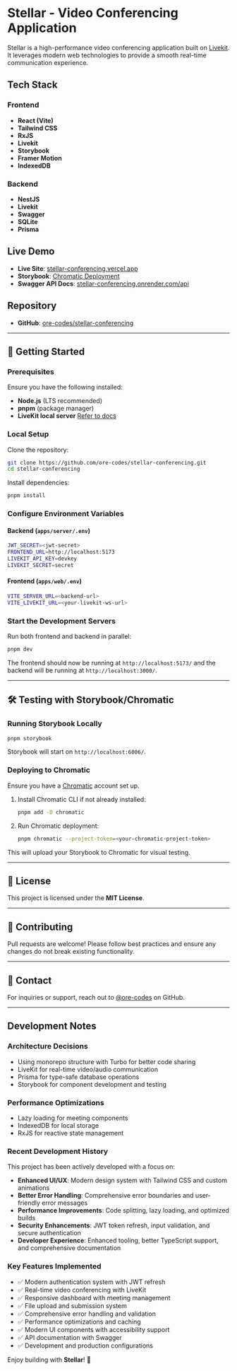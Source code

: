 # Stellar - Video Conferencing Application

Stellar is a high-performance video conferencing application built on [Livekit](https://livekit.io/). It leverages modern web technologies to provide a smooth real-time communication experience.

## Tech Stack

### Frontend
- **React (Vite)**
- **Tailwind CSS**
- **RxJS**
- **Livekit**
- **Storybook**
- **Framer Motion**
- **IndexedDB**

### Backend
- **NestJS**
- **Livekit**
- **Swagger**
- **SQLite**
- **Prisma**

## Live Demo
- **Live Site**: [stellar-conferencing.vercel.app](https://stellar-conferencing.vercel.app/)
- **Storybook**: [Chromatic Deployment](https://67b58226c871a884bc89a90b-oyibqdsbtl.chromatic.com)
- **Swagger API Docs**: [stellar-conferencing.onrender.com/api](https://stellar-conferencing.onrender.com/api)

## Repository
- **GitHub**: [ore-codes/stellar-conferencing](https://github.com/ore-codes/stellar-conferencing)

---

## 🚀 Getting Started

### Prerequisites
Ensure you have the following installed:
- **Node.js** (LTS recommended)
- **pnpm** (package manager)
- **LiveKit local server** [Refer to docs](https://docs.livekit.io/home/self-hosting/local/)

### Local Setup

Clone the repository:
```sh
git clone https://github.com/ore-codes/stellar-conferencing.git
cd stellar-conferencing
```

Install dependencies:
```sh
pnpm install
```

### Configure Environment Variables

#### Backend (`apps/server/.env`)
```sh
JWT_SECRET=<jwt-secret>
FRONTEND_URL=http://localhost:5173
LIVEKIT_API_KEY=devkey
LIVEKIT_SECRET=secret
```

#### Frontend (`apps/web/.env`)
```sh
VITE_SERVER_URL=<backend-url>
VITE_LIVEKIT_URL=<your-livekit-ws-url>
```

### Start the Development Servers
Run both frontend and backend in parallel:
```sh
pnpm dev
```

The frontend should now be running at `http://localhost:5173/` and the backend will be running at `http://localhost:3000/`.

---

## 🛠 Testing with Storybook/Chromatic

### Running Storybook Locally
```sh
pnpm storybook
```
Storybook will start on `http://localhost:6006/`.

### Deploying to Chromatic
Ensure you have a [Chromatic](https://www.chromatic.com/) account set up.

1. Install Chromatic CLI if not already installed:
   ```sh
   pnpm add -D chromatic
   ```
2. Run Chromatic deployment:
   ```sh
   pnpm chromatic --project-token=<your-chromatic-project-token>
   ```

This will upload your Storybook to Chromatic for visual testing.

---

## 📜 License
This project is licensed under the **MIT License**.

---

## 🤝 Contributing
Pull requests are welcome! Please follow best practices and ensure any changes do not break existing functionality.

---

## 📧 Contact
For inquiries or support, reach out to [@ore-codes](https://github.com/ore-codes) on GitHub.

---

## Development Notes

### Architecture Decisions
- Using monorepo structure with Turbo for better code sharing
- LiveKit for real-time video/audio communication
- Prisma for type-safe database operations
- Storybook for component development and testing

### Performance Optimizations
- Lazy loading for meeting components
- IndexedDB for local storage
- RxJS for reactive state management

### Recent Development History
This project has been actively developed with a focus on:
- **Enhanced UI/UX**: Modern design system with Tailwind CSS and custom animations
- **Better Error Handling**: Comprehensive error boundaries and user-friendly error messages
- **Performance Improvements**: Code splitting, lazy loading, and optimized builds
- **Security Enhancements**: JWT token refresh, input validation, and secure authentication
- **Developer Experience**: Enhanced tooling, better TypeScript support, and comprehensive documentation

### Key Features Implemented
- ✅ Modern authentication system with JWT refresh
- ✅ Real-time video conferencing with LiveKit
- ✅ Responsive dashboard with meeting management
- ✅ File upload and submission system
- ✅ Comprehensive error handling and validation
- ✅ Performance optimizations and caching
- ✅ Modern UI components with accessibility support
- ✅ API documentation with Swagger
- ✅ Development and production configurations

Enjoy building with **Stellar**! 🚀

